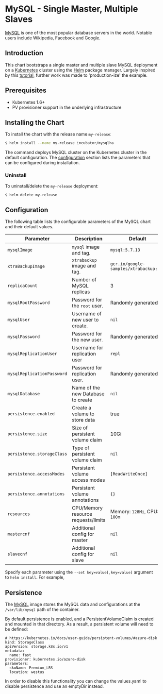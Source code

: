 # MySQL - Single Master, Multiple Slaves

[MySQL](https://MySQL.org) is one of the most popular database servers in the world. Notable users include Wikipedia, Facebook and Google.

## Introduction

This chart bootstraps a single master and multiple slave MySQL deployment on a [Kubernetes](http://kubernetes.io) cluster using the [Helm](https://helm.sh) package manager. Largely inspired by this [tutorial](https://kubernetes.io/docs/tutorials/stateful-application/run-replicated-stateful-application/), further work was made to 'production-ize' the example.

## Prerequisites

- Kubernetes 1.6+
- PV provisioner support in the underlying infrastructure

## Installing the Chart

To install the chart with the release name `my-release`:

```bash
$ helm install --name my-release incubator/mysqlha
```

The command deploys MySQL cluster on the Kubernetes cluster in the default configuration. The [configuration](#configuration) section lists the parameters that can be configured during installation.

### Uninstall

To uninstall/delete the `my-release` deployment:

```bash
$ helm delete my-release
```

## Configuration

The following table lists the configurable parameters of the MySQL chart and their default values.

| Parameter                  | Description                         | Default                                |
| -----------------------    | ----------------------------------- | -------------------------------------- |
| `mysqlImage`               | `mysql` image and tag.              | `mysql:5.7.13`                         |
| `xtraBackupImage`          | `xtrabackup` image and tag.         | `gcr.io/google-samples/xtrabackup:1.0` |
| `replicaCount`             | Number of MySQL replicas            | 3                                      |
| `mysqlRootPassword`        | Password for the `root` user.       | Randomly generated                     |
| `mysqlUser`                | Username of new user to create.     | `nil`                                  |
| `mysqlPassword`            | Password for the new user.          | Randomly generated                     |
| `mysqlReplicationUser`     | Username for replication user       | `repl`                                 |
| `mysqlReplicationPassword` | Password for replication user.      | Randomly generated                     |
| `mysqlDatabase`            | Name of the new Database to create  | `nil`                                  | 
| `persistence.enabled`      | Create a volume to store data       | true                                   | 
| `persistence.size`         | Size of persistent volume claim     | 10Gi                                   |
| `persistence.storageClass` | Type of persistent volume claim     | `nil`                                  |
| `persistence.accessModes`  | Persistent volume access modes      | `[ReadWriteOnce]`                      |
| `persistence.annotations`  | Persistent volume annotations       | `{}`                                   |
| `resources`                | CPU/Memory resource requests/limits | Memory: `128Mi`, CPU: `100m`           |
| `mastercnf`                | Additional config for master        | `nil`                                  |
| `slavecnf`                 | Additional config for slave         | `nil`                                  |

Specify each parameter using the `--set key=value[,key=value]` argument to `helm install`. For example,

## Persistence

The [MySQL](https://hub.docker.com/_/mysql/) image stores the MySQL data and configurations at the `/var/lib/mysql` path of the container.

By default persistence is enabled, and a PersistentVolumeClaim is created and mounted in that directory. As a result, a persistent volume will need to be defined:

```
# https://kubernetes.io/docs/user-guide/persistent-volumes/#azure-disk
kind: StorageClass
apiVersion: storage.k8s.io/v1
metadata:
  name: fast
provisioner: kubernetes.io/azure-disk
parameters:
  skuName: Premium_LRS
  location: westus
```

In order to disable this functionality you can change the values.yaml to disable persistence and use an emptyDir instead.
